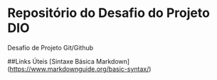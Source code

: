 # Repositório do Desafio do Projeto DIO 
Desafio de Projeto Git/Github

##Links Úteis
[Sintaxe Básica Markdown] (https://www.markdownguide.org/basic-syntax/)
